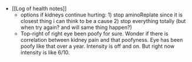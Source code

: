   * [[Log of health notes]]
    * options if kidneys continue hurting: 1) stop aminoReplate since it is closest thing i can think to be a cause 2) stop everything totally (but when try again? and will same thing happen?)
    * Top-right of right eye been poofy for sure. Wonder if there is correlation between kidney pain and that poofyness. Eye has been poofy like that over a year. Intensity is off and on. But right now intensity is like 6/10.